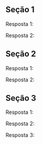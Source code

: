 ## Seção 1

Resposta 1: <!-- Sua resposta vem aqui -->

Resposta 2: <!-- Sua resposta vem aqui -->

## Seção 2

Resposta 1: <!-- Sua resposta vem aqui -->

Resposta 2: <!-- Sua resposta vem aqui -->

## Seção 3

Resposta 1: <!-- Sua resposta vem aqui -->

Resposta 2: <!-- Sua resposta vem aqui -->

Resposta 3: <!-- Sua resposta vem aqui -->
